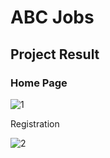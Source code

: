 # ABC Jobs

## Project Result
### Home Page

![1](https://github.com/Chathu-Jayarathna/Lithan-Projects/assets/124165734/657f4e1d-0560-4269-89a3-3ec84c13ed9c)

<p>Registration</p>

![2](https://github.com/Chathu-Jayarathna/Lithan-Projects/assets/124165734/447c9d10-6eef-4d33-8ffd-69882200fc28)
